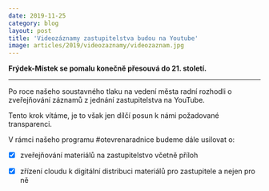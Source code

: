 ```yaml
---
date: 2019-11-25
category: blog
layout: post
title: 'Videozáznamy zastupitelstva budou na Youtube'
image: articles/2019/videozaznamy/videozaznam.jpg
---
```

 **Frýdek-Místek se pomalu konečně přesouvá do 21. století.**
<hr>
Po roce našeho soustavného tlaku na vedení města radní rozhodli o zveřejňování záznamů z jednání zastupitelstva na YouTube.

Tento krok vítáme, je to však jen dílčí posun k námi požadované transparenci.

V rámci našeho programu #otevrenaradnice budeme dále usilovat o:
- [x] zveřejňování materiálů na zastupitelstvo včetně příloh
- [x] zřízení cloudu k digitální distribuci materiálů pro zastupitele a nejen pro ně

